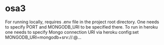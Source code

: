 # osa3

For running locally, requires .env file in the project root directory. One needs to specify PORT and MONGODB_URI to be specified there. To run in heroku one needs to specify Mongo connection URI via heroku config:set MONGODB_URI=mongodb+srv://<username>:<password>@...
